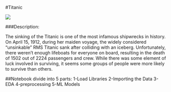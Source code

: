 #Titanic

<img src="https://images.app.goo.gl/fxS2kgWvndxzs74NA">


###Description:

The sinking of the Titanic is one of the most infamous shipwrecks in history.
On April 15, 1912, during her maiden voyage, the widely considered “unsinkable” RMS Titanic sank after colliding with an iceberg. Unfortunately,
there weren’t enough lifeboats for everyone on board, resulting in the death of 1502 out of 2224 passengers and crew.
While there was some element of luck involved in surviving, it seems some groups of people were more likely to survive than others.

##Notebook divide into 5 parts:
1-Load Libraries
2-Importing the Data
3-EDA
4-preprocessing
5-ML Models
